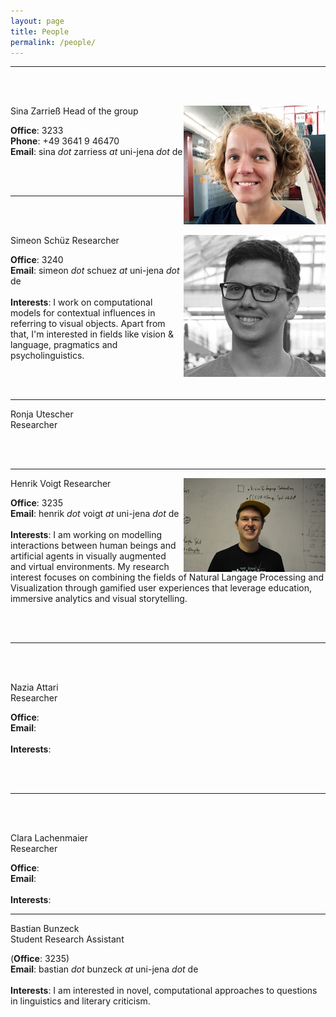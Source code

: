 ```yaml
---
layout: page
title: People
permalink: /people/
---
```


______

<br/><br/>

<img style="float: right; width: 227px;" src="/assets/profilesina.jpg">
  Sina Zarrieß  
  Head of the group  

  __Office__: 3233  
  __Phone__: +49 3641 9 46470    
  __Email__: sina *dot* zarriess *at* uni-jena *dot* de  

<br/><br/>

______

<br/><br/>

<img style="float: right; width: 227px;" src="/assets/simeon.jpg">
  Simeon Schüz  
  Researcher  

  __Office__: 3240  
  __Email__: simeon *dot* schuez *at* uni-jena *dot* de  
  <br/>
  __Interests__: 
  I work on computational models for contextual influences in referring to visual objects. 
  Apart from that, I'm interested in fields like vision & language, pragmatics and psycholinguistics. 

<br/><br/>

______


<!-- <img style="float: right;" src="/assets/profilesina.jpg"> -->
  Ronja Utescher  
  Researcher  

<!-- 
  __Office__: 3233  
  __Phone__: +49 3641 9 46470    
  __Email__: sina *dot* zarriess *at* uni-jena *dot* de  
-->

<br/><br/>

______


<img style="float: right; width: 227px;" src="/assets/henrik.jpg"> 
  Henrik Voigt  
  Researcher  

  __Office__: 3235    
  __Email__: henrik *dot* voigt *at* uni-jena *dot* de  
  <br/>
  __Interests__: 
  I am working on modelling interactions between human beings and artificial agents in visually augmented and virtual environments. 
  My research interest focuses on combining the fields of Natural Langage Processing and Visualization through gamified user experiences 
  that leverage education, immersive analytics and visual storytelling. 

<br/><br/>
______

<br/><br/>

Nazia Attari  
  Researcher  

  __Office__:     
  __Email__:   
  <br/>
  __Interests__: 
  

<br/><br/>

______

<br/><br/>

Clara Lachenmaier  
  Researcher  

  __Office__:     
  __Email__:   
  <br/>
  __Interests__: 
  
______  

  Bastian Bunzeck  
  Student Research Assistant

  (__Office__: 3235)    
  __Email__: bastian *dot* bunzeck *at* uni-jena *dot* de  
  <br/>
  __Interests__: 
  I am interested in novel, computational approaches to questions in linguistics and literary criticism.
<br/><br/>
